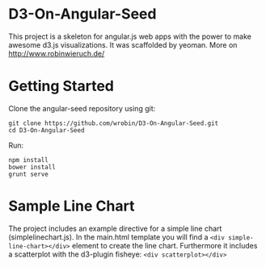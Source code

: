 D3-On-Angular-Seed
==================

This project is a skeleton for angular.js web apps with the power to make awesome d3.js visualizations. It was scaffolded by yeoman. More on http://www.robinwieruch.de/

Getting Started
==================

Clone the angular-seed repository using git:

```
git clone https://github.com/wrobin/D3-On-Angular-Seed.git
cd D3-On-Angular-Seed
```

Run:

```
npm install
bower install
grunt serve
```

Sample Line Chart
==================

The project includes an example directive for a simple line chart (simplelinechart.js). In the main.html template you will find a `<div simple-line-chart></div>` element to create the line chart.
Furthermore it includes a scatterplot with the d3-plugin fisheye: `<div scatterplot></div>`

